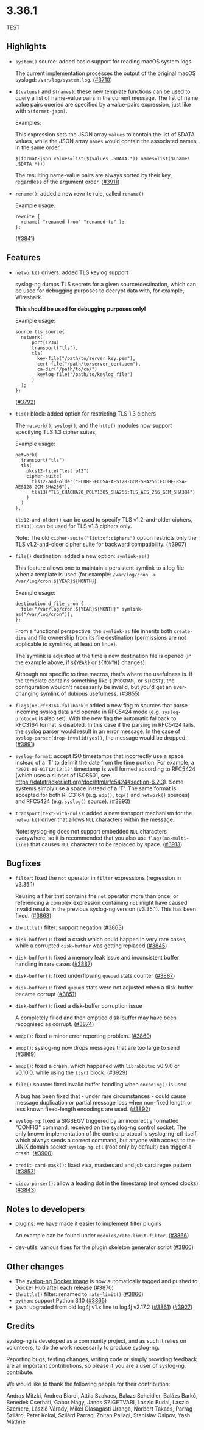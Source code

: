 3.36.1
======

TEST

## Highlights

 * `system()` source: added basic support for reading macOS system logs

   The current implementation processes the output of the original macOS syslogd:
   `/var/log/system.log`.
   ([#3710](https://github.com/syslog-ng/syslog-ng/pull/3710))
 * `$(values)` and `$(names)`: these new template functions can be used to
   query a list of name-value pairs in the current message. The list of name
   value pairs queried are specified by a value-pairs expression, just like
   with `$(format-json)`.

   Examples:

     This expression sets the JSON array `values` to contain the list of SDATA
     values, while the JSON array `names` would contain the associated names, in
     the same order.

     `$(format-json values=list($(values .SDATA.*)) names=list($(names .SDATA.*)))`

   The resulting name-value pairs are always sorted by their key, regardless of
   the argument order.
   ([#3911](https://github.com/syslog-ng/syslog-ng/pull/3911))
 * `rename()`: added a new rewrite rule, called `rename()`

   Example usage:
   ```
   rewrite {
     rename( "renamed-from" "renamed-to" );
   };
   ```
   ([#3841](https://github.com/syslog-ng/syslog-ng/pull/3841))

## Features

 * `network()` drivers: added TLS keylog support

   syslog-ng dumps TLS secrets for a given source/destination, which can be used for
   debugging purposes to decrypt data with, for example, Wireshark.

   **This should be used for debugging purposes only!**

   Example usage:
   ```
   source tls_source{
     network(
         port(1234)
         transport("tls"),
         tls(
           key-file("/path/to/server_key.pem"),
           cert-file("/path/to/server_cert.pem"),
           ca-dir("/path/to/ca/")
           keylog-file("/path/to/keylog_file")
         )
     );
   };
   ```
   ([#3792](https://github.com/syslog-ng/syslog-ng/pull/3792))
 * `tls()` block: added option for restricting TLS 1.3 ciphers

   The `network()`, `syslog()`, and the `http()` modules now support specifying TLS 1.3 cipher suites,

   Example usage:
   ```
   network(
     transport("tls")
     tls(
       pkcs12-file("test.p12")
       cipher-suite(
         tls12-and-older("ECDHE-ECDSA-AES128-GCM-SHA256:ECDHE-RSA-AES128-GCM-SHA256"),
         tls13("TLS_CHACHA20_POLY1305_SHA256:TLS_AES_256_GCM_SHA384")
       )
     )
   );
   ```

   `tls12-and-older()` can be used to specify TLS v1.2-and-older ciphers,
   `tls13()` can be used for TLS v1.3 ciphers only.

   Note: The old `cipher-suite("list:of:ciphers")` option restricts only the TLS v1.2-and-older cipher suite
   for backward compatibility.
   ([#3907](https://github.com/syslog-ng/syslog-ng/pull/3907))
 * `file()` destination: added a new option: `symlink-as()`

   This feature allows one to maintain a persistent symlink to a log file when a
   template is used (for example: `/var/log/cron -> /var/log/cron.${YEAR}${MONTH}`).

   Example usage:

   ```
   destination d_file_cron {
     file("/var/log/cron.${YEAR}${MONTH}" symlink-as("/var/log/cron"));
   };
   ```

   From a functional perspective, the `symlink-as` file inherits both
   `create-dirs` and file ownership from its file destination (permissions are not
   applicable to symlinks, at least on linux).

   The symlink is adjusted at the time a new destination file is opened (in the
   example above, if `${YEAR}` or `${MONTH}` changes).

   Although not specific to time macros, that's where the usefulness is. If the
   template contains something like `${PROGRAM}` or `${HOST}`, the configuration wouldn't
   necessarily be invalid, but you'd get an ever-changing symlink of dubious
   usefulness.
   ([#3855](https://github.com/syslog-ng/syslog-ng/pull/3855))
 * `flags(no-rfc3164-fallback)`: added a new flag to sources that parse
   incoming syslog data and operate in RFC5424 mode (e.g. `syslog-protocol` is
   also set). With the new flag the automatic fallback to RFC3164 format
   is disabled. In this case if the parsing in RFC5424 fails, the
   syslog parser would result in an error message. In the case of
   `syslog-parser(drop-invalid(yes))`, the message would be dropped.
   ([#3891](https://github.com/syslog-ng/syslog-ng/pull/3891))
 * `syslog-format`: accept ISO timestamps that incorrectly use a space instead of
   a 'T' to delimit the date from the time portion.  For example, a
   `"2021-01-01T12:12:12"` timestamp is well formed according to RFC5424 (which
   uses a subset of ISO8601, see https://datatracker.ietf.org/doc/html/rfc5424#section-6.2.3).
   Some systems simply use a space instead of a 'T'.  The same format is
   accepted for both RFC3164 (e.g.  `udp()`, `tcp()` and `network()` sources) and
   RFC5424 (e.g.  `syslog()` source).
   ([#3893](https://github.com/syslog-ng/syslog-ng/pull/3893))
 * `transport(text-with-nuls)`: added a new transport mechanism for
   the `network()` driver that allows `NUL` characters within the message.

   Note: syslog-ng does not support embedded `NUL` characters everywhere, so it is
   recommended that you also use `flags(no-multi-line)` that causes `NUL`
   characters to be replaced by space.
   ([#3913](https://github.com/syslog-ng/syslog-ng/pull/3913))


## Bugfixes

 * `filter`: fixed the `not` operator in `filter` expressions (regression in v3.35.1)

   Reusing a filter that contains the `not` operator more than once, or
   referencing a complex expression containing `not` might have caused invalid results
   in the previous syslog-ng version (v3.35.1).  This has been fixed.
   ([#3863](https://github.com/syslog-ng/syslog-ng/pull/3863))
 * `throttle()` filter: support negation
   ([#3863](https://github.com/syslog-ng/syslog-ng/pull/3863))
 * `disk-buffer()`: fixed a crash which could happen in very rare cases, while a corrupted `disk-buffer` was getting replaced
   ([#3845](https://github.com/syslog-ng/syslog-ng/pull/3845))
 * `disk-buffer()`: fixed a memory leak issue and inconsistent buffer handling in rare cases
   ([#3887](https://github.com/syslog-ng/syslog-ng/pull/3887))
 * `disk-buffer()`: fixed underflowing `queued` stats counter
   ([#3887](https://github.com/syslog-ng/syslog-ng/pull/3887))
 * `disk-buffer()`: fixed `queued` stats were not adjusted when a disk-buffer became corrupt
   ([#3851](https://github.com/syslog-ng/syslog-ng/pull/3851))
 * `disk-buffer()`: fixed a disk-buffer corruption issue

   A completely filled and then emptied disk-buffer may have been recognised as corrupt.
   ([#3874](https://github.com/syslog-ng/syslog-ng/pull/3874))
 * `amqp()`: fixed a minor error reporting problem.
   ([#3869](https://github.com/syslog-ng/syslog-ng/pull/3869))
 * `amqp()`: syslog-ng now drops messages that are too large to send
   ([#3869](https://github.com/syslog-ng/syslog-ng/pull/3869))
 * `amqp()`: fixed a crash, which happened with `librabbitmq` v0.9.0 or v0.10.0, while using the `tls()` block.
   ([#3929](https://github.com/syslog-ng/syslog-ng/pull/3929))
 * `file()` source: fixed invalid buffer handling when `encoding()` is used

   A bug has been fixed that - under rare circumstances - could cause message
   duplication or partial message loss when non-fixed length or less known
   fixed-length encodings are used.
   ([#3892](https://github.com/syslog-ng/syslog-ng/pull/3892))
 * `syslog-ng`: fixed a SIGSEGV triggered by an incorrectly formatted "CONFIG"
   command, received on the syslog-ng control socket.  The only known
   implementation of the control protocol is syslog-ng-ctl itself, which always
   sends a correct command, but anyone with access to the UNIX domain socket
   `syslog-ng.ctl` (root only by default) can trigger a crash.
   ([#3900](https://github.com/syslog-ng/syslog-ng/pull/3900))
 * `credit-card-mask()`: fixed visa, mastercard and jcb card regex pattern
   ([#3853](https://github.com/syslog-ng/syslog-ng/pull/3853))
 * `cisco-parser()`: allow a leading dot in the timestamp (not synced clocks)
   ([#3843](https://github.com/syslog-ng/syslog-ng/pull/3843))

## Notes to developers

 * plugins: we have made it easier to implement filter plugins

   An example can be found under `modules/rate-limit-filter`.
   ([#3866](https://github.com/syslog-ng/syslog-ng/pull/3866))
 * dev-utils: various fixes for the plugin skeleton generator script
   ([#3866](https://github.com/syslog-ng/syslog-ng/pull/3866))

## Other changes

 * The [syslog-ng Docker image](https://hub.docker.com/r/balabit/syslog-ng/)
   is now automatically tagged and pushed to Docker Hub after each release
   ([#3870](https://github.com/syslog-ng/syslog-ng/pull/3870))
 * `throttle()` filter: renamed to `rate-limit()`
   ([#3866](https://github.com/syslog-ng/syslog-ng/pull/3866))
 * `python`: support Python 3.10
   ([#3865](https://github.com/syslog-ng/syslog-ng/pull/3865))
 * `java`: upgraded from old log4j v1.x line to log4j v2.17.2
   ([#3861](https://github.com/syslog-ng/syslog-ng/pull/3861))
   ([#3927](https://github.com/syslog-ng/syslog-ng/pull/3927))

## Credits

syslog-ng is developed as a community project, and as such it relies
on volunteers, to do the work necessarily to produce syslog-ng.

Reporting bugs, testing changes, writing code or simply providing
feedback are all important contributions, so please if you are a user
of syslog-ng, contribute.

We would like to thank the following people for their contribution:

Andras Mitzki, Andrea Biardi, Attila Szakacs, Balazs Scheidler,
Balázs Barkó, Benedek Cserhati, Gabor Nagy, Janos SZIGETVARI,
Laszlo Budai, Laszlo Szemere, László Várady, Mikel Olasagasti Uranga,
Norbert Takacs, Parrag Szilárd, Peter Kokai, Szilárd Parrag,
Zoltan Pallagi, Stanislav Osipov, Yash Mathne
